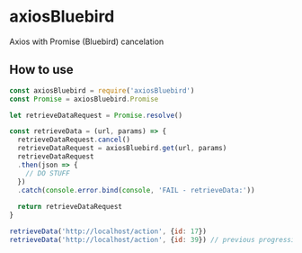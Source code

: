 # axiosBluebird
Axios with Promise (Bluebird) cancelation


## How to use

```js
const axiosBluebird = require('axiosBluebird')
const Promise = axiosBluebird.Promise
```

```js
let retrieveDataRequest = Promise.resolve()

const retrieveData = (url, params) => {
  retrieveDataRequest.cancel()
  retrieveDataRequest = axiosBluebird.get(url, params)
  retrieveDataRequest
  .then(json => {
    // DO STUFF
  })
  .catch(console.error.bind(console, 'FAIL - retrieveData:'))
  
  return retrieveDataRequest
}
```

```js
retrieveData('http://localhost/action', {id: 17})
retrieveData('http://localhost/action', {id: 39}) // previous progressing queue will cancel
```